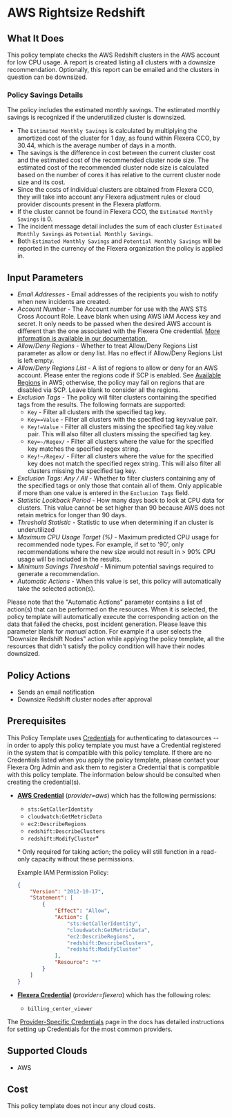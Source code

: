 # AWS Rightsize Redshift

## What It Does

This policy template checks the AWS Redshift clusters in the AWS account for low CPU usage. A report is created listing all clusters with a downsize recommendation. Optionally, this report can be emailed and the clusters in question can be downsized.

### Policy Savings Details

The policy includes the estimated monthly savings. The estimated monthly savings is recognized if the underutilized cluster is downsized.

- The `Estimated Monthly Savings` is calculated by multiplying the amortized cost of the cluster for 1 day, as found within Flexera CCO, by 30.44, which is the average number of days in a month.
- The savings is the difference in cost between the current cluster cost and the estimated cost of the recommended cluster node size. The estimated cost of the recommended cluster node size is calculated based on the number of cores it has relative to the current cluster node size and its cost.
- Since the costs of individual clusters are obtained from Flexera CCO, they will take into account any Flexera adjustment rules or cloud provider discounts present in the Flexera platform.
- If the cluster cannot be found in Flexera CCO, the `Estimated Monthly Savings` is 0.
- The incident message detail includes the sum of each cluster `Estimated Monthly Savings` as `Potential Monthly Savings`.
- Both `Estimated Monthly Savings` and `Potential Monthly Savings` will be reported in the currency of the Flexera organization the policy is applied in.

## Input Parameters

- *Email Addresses* - Email addresses of the recipients you wish to notify when new incidents are created.
- *Account Number* - The Account number for use with the AWS STS Cross Account Role. Leave blank when using AWS IAM Access key and secret. It only needs to be passed when the desired AWS account is different than the one associated with the Flexera One credential. [More information is available in our documentation.](https://docs.flexera.com/flexera/EN/Automation/ProviderCredentials.htm#automationadmin_1982464505_1123608)
- *Allow/Deny Regions* - Whether to treat Allow/Deny Regions List parameter as allow or deny list. Has no effect if Allow/Deny Regions List is left empty.
- *Allow/Deny Regions List* - A list of regions to allow or deny for an AWS account. Please enter the regions code if SCP is enabled. See [Available Regions](https://docs.aws.amazon.com/AWSEC2/latest/UserGuide/using-regions-availability-zones.html#concepts-available-regions) in AWS; otherwise, the policy may fail on regions that are disabled via SCP. Leave blank to consider all the regions.
- *Exclusion Tags* - The policy will filter clusters containing the specified tags from the results. The following formats are supported:
  - `Key` - Filter all clusters with the specified tag key.
  - `Key==Value` - Filter all clusters with the specified tag key:value pair.
  - `Key!=Value` - Filter all clusters missing the specified tag key:value pair. This will also filter all clusters missing the specified tag key.
  - `Key=~/Regex/` - Filter all clusters where the value for the specified key matches the specified regex string.
  - `Key!~/Regex/` - Filter all clusters where the value for the specified key does not match the specified regex string. This will also filter all clusters missing the specified tag key.
- *Exclusion Tags: Any / All* - Whether to filter clusters containing any of the specified tags or only those that contain all of them. Only applicable if more than one value is entered in the `Exclusion Tags` field.
- *Statistic Lookback Period* - How many days back to look at CPU data for clusters. This value cannot be set higher than 90 because AWS does not retain metrics for longer than 90 days.
- *Threshold Statistic* - Statistic to use when determining if an cluster is underutilized
- *Maximum CPU Usage Target (%)* - Maximum predicted CPU usage for recommended node types. For example, if set to '90', only recommendations where the new size would not result in > 90% CPU usage will be included in the results.
- *Minimum Savings Threshold* - Minimum potential savings required to generate a recommendation.
- *Automatic Actions* - When this value is set, this policy will automatically take the selected action(s).

Please note that the "Automatic Actions" parameter contains a list of action(s) that can be performed on the resources. When it is selected, the policy template will automatically execute the corresponding action on the data that failed the checks, post incident generation. Please leave this parameter blank for *manual* action.
For example if a user selects the "Downsize Redshift Nodes" action while applying the policy template, all the resources that didn't satisfy the policy condition will have their nodes downsized.

## Policy Actions

- Sends an email notification
- Downsize Redshift cluster nodes after approval

## Prerequisites

This Policy Template uses [Credentials](https://docs.flexera.com/flexera/EN/Automation/ManagingCredentialsExternal.htm) for authenticating to datasources -- in order to apply this policy template you must have a Credential registered in the system that is compatible with this policy template. If there are no Credentials listed when you apply the policy template, please contact your Flexera Org Admin and ask them to register a Credential that is compatible with this policy template. The information below should be consulted when creating the credential(s).

- [**AWS Credential**](https://docs.flexera.com/flexera/EN/Automation/ProviderCredentials.htm#automationadmin_1982464505_1121575) (*provider=aws*) which has the following permissions:
  - `sts:GetCallerIdentity`
  - `cloudwatch:GetMetricData`
  - `ec2:DescribeRegions`
  - `redshift:DescribeClusters`
  - `redshift:ModifyCluster`*

  \* Only required for taking action; the policy will still function in a read-only capacity without these permissions.

  Example IAM Permission Policy:

  ```json
  {
      "Version": "2012-10-17",
      "Statement": [
          {
              "Effect": "Allow",
              "Action": [
                  "sts:GetCallerIdentity",
                  "cloudwatch:GetMetricData",
                  "ec2:DescribeRegions",
                  "redshift:DescribeClusters",
                  "redshift:ModifyCluster"
              ],
              "Resource": "*"
          }
      ]
  }
  ```

- [**Flexera Credential**](https://docs.flexera.com/flexera/EN/Automation/ProviderCredentials.htm) (*provider=flexera*) which has the following roles:
  - `billing_center_viewer`

The [Provider-Specific Credentials](https://docs.flexera.com/flexera/EN/Automation/ProviderCredentials.htm) page in the docs has detailed instructions for setting up Credentials for the most common providers.

## Supported Clouds

- AWS

## Cost

This policy template does not incur any cloud costs.
